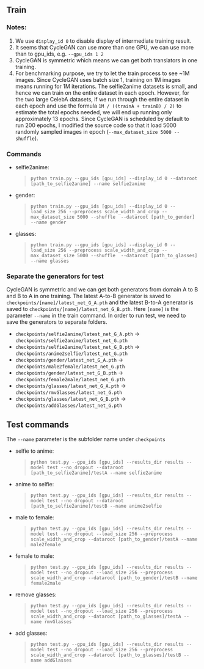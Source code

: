 ## Train
### Notes:
1. We use `display_id 0` to disable display of intermediate training result.
2. It seems that CycleGAN can use more than one GPU, we can use more than to gpu_ids, e.g. `--gpu_ids 1 2`
3. CycleGAN is symmetric which means we can get both translators in one training.
4. For benchmarking purpose, we try to let the train process to see ~1M images.
Since CycleGAN uses batch size 1, training on 1M images means running for 1M iterations.
The selfie2anime datasets is small, and hence we can train on the entire dataset in each epoch.
However, for the two large CelebA datasets, if we run through the entire dataset in each epoch
and use the formula `1M / ((trainA + trainB) / 2)` to estimate the total epochs needed,
we will end up running only approximately 13 epochs.
Since CycleGAN is scheduled by default to run 200 epochs,
I modified the source code so that it load 5000 randomly sampled images in epoch (`--max_dataset_size 5000 --shuffle`).

### Commands
- selfie2anime: 
  > `python train.py --gpu_ids [gpu_ids] --display_id 0 --dataroot [path_to_selfie2anime] --name selfie2anime`
- gender: 
  > `python train.py --gpu_ids [gpu_ids] --display_id 0 --load_size 256 --preprocess scale_width_and_crop --max_dataset_size 5000 --shuffle  --dataroot [path_to_gender] --name gender`
- glasses: 
  > `python train.py --gpu_ids [gpu_ids] --display_id 0 --load_size 256 --preprocess scale_width_and_crop --max_dataset_size 5000 --shuffle  --dataroot [path_to_glasses] --name glasses`

### Separate the generators for test
CycleGAN is symmetric and we can get both generators from domain A to B and B to A in one training. The latest A-to-B generator is saved to `checkpoints/[name]/latest_net_G_A.pth` and the latest B-to-A generator is saved to `checkpoints/[name]/latest_net_G_B.pth`. Here `[name]` is the parameter `--name` in the train command.
In order to run test, we need to save the generators to separate folders. 
- `checkpoints/selfie2anime/latest_net_G_A.pth` -> `checkpoints/selfie2anime/latest_net_G.pth`
- `checkpoints/selfie2anime/latest_net_G_B.pth` -> `checkpoints/anime2selfie/latest_net_G.pth`
- `checkpoints/gender/latest_net_G_A.pth` -> `checkpoints/male2female/latest_net_G.pth`
- `checkpoints/gender/latest_net_G_B.pth` -> `checkpoints/female2male/latest_net_G.pth`
- `checkpoints/glasses/latest_net_G_A.pth` -> `checkpoints/rmvGlasses/latest_net_G.pth`
- `checkpoints/glasses/latest_net_G_B.pth` -> `checkpoints/addGlasses/latest_net_G.pth`

## Test commands
The `--name` parameter is the subfolder name under `checkpoints`
- selfie to anime: 
  > `python test.py --gpu_ids [gpu_ids] --results_dir results --model test --no_dropout --dataroot [path_to_selfie2anime]/testA --name selfie2anime`
- anime to selfie: 
  > `python test.py --gpu_ids [gpu_ids] --results_dir results --model test --no_dropout --dataroot [path_to_selfie2anime]/testB --name anime2selfie`

- male to female: 
  > `python test.py --gpu_ids [gpu_ids] --results_dir results --model test --no_dropout --load_size 256 --preprocess scale_width_and_crop --dataroot [path_to_gender]/testA --name male2female`
- female to male: 
  > `python test.py --gpu_ids [gpu_ids] --results_dir results --model test --no_dropout --load_size 256 --preprocess scale_width_and_crop --dataroot [path_to_gender]/testB --name female2male`
 
- remove glasses: 
  > `python test.py --gpu_ids [gpu_ids] --results_dir results --model test --no_dropout --load_size 256 --preprocess scale_width_and_crop --dataroot [path_to_glasses]/testA --name rmvGlasses`
- add glasses: 
  > `python test.py --gpu_ids [gpu_ids] --results_dir results --model test --no_dropout --load_size 256 --preprocess scale_width_and_crop --dataroot [path_to_glasses]/testB --name addGlasses`
